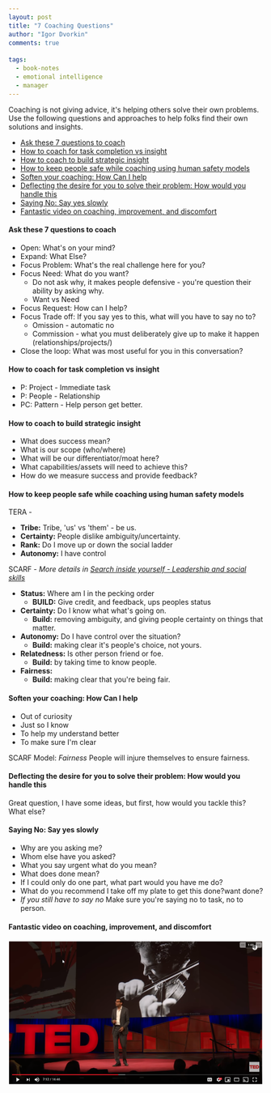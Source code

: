 ```yaml
---
layout: post
title: "7 Coaching Questions"
author: "Igor Dvorkin"
comments: true

tags:
  - book-notes
  - emotional intelligence
  - manager
---
```


Coaching is not giving advice, it's helping others solve their own problems. Use the following questions and approaches to help folks find their own solutions and insights.

<!-- prettier-ignore-start -->
<!-- vim-markdown-toc GFM -->

- [Ask these 7 questions to coach](#ask-these-7-questions-to-coach)
- [How to coach for task completion vs insight](#how-to-coach-for-task-completion-vs-insight)
- [How to coach to build strategic insight](#how-to-coach-to-build-strategic-insight)
- [How to keep people safe while coaching using human safety models](#how-to-keep-people-safe-while-coaching-using-human-safety-models)
- [Soften your coaching: How Can I help](#soften-your-coaching-how-can-i-help)
- [Deflecting the desire for you to solve their problem: How would you handle this](#deflecting-the-desire-for-you-to-solve-their-problem-how-would-you-handle-this)
- [Saying No: Say yes slowly](#saying-no-say-yes-slowly)
- [Fantastic video on coaching, improvement, and discomfort](#fantastic-video-on-coaching-improvement-and-discomfort)

<!-- vim-markdown-toc -->
<!-- prettier-ignore-end -->

#### Ask these 7 questions to coach

- Open: What's on your mind?
- Expand: What Else?
- Focus Problem: What's the real challenge here for you?
- Focus Need: What do you want?
  - Do not ask why, it makes people defensive - you're question their ability by asking why.
  - Want vs Need
- Focus Request: How can I help?
- Focus Trade off: If you say yes to this, what will you have to say no to?
  - Omission - automatic no
  - Commission - what you must deliberately give up to make it happen (relationships/projects/)
- Close the loop: What was most useful for you in this conversation?

#### How to coach for task completion vs insight

- P: Project - Immediate task
- P: People - Relationship
- PC: Pattern - Help person get better.

#### How to coach to build strategic insight

- What does success mean?
- What is our scope (who/where)
- What will be our differentiator/moat here?
- What capabilities/assets will need to achieve this?
- How do we measure success and provide feedback?

#### How to keep people safe while coaching using human safety models

TERA -

- **Tribe:** Tribe, 'us' vs 'them' - be us.
- **Certainty:** People dislike ambiguity/uncertainty.
- **Rank:** Do I move up or down the social ladder
- **Autonomy:** I have control

SCARF -
_More details in [Search inside yourself - Leadership and social skills](/search-inside-yourself)_

- **Status:** Where am I in the pecking order
  - **BUILD:** Give credit, and feedback, ups peoples status
- **Certainty:** Do I know what what's going on.
  - **Build:** removing ambiguity, and giving people certainty on things that matter.
- **Autonomy:** Do I have control over the situation?
  - **Build:** making clear it's people's choice, not yours.
- **Relatedness:** Is other person friend or foe.
  - **Build:** by taking time to know people.
- **Fairness:**
  - **Build:** making clear that you're being fair.

#### Soften your coaching: How Can I help

- Out of curiosity
- Just so I know
- To help my understand better
- To make sure I'm clear

SCARF Model:
_Fairness_ People will injure themselves to ensure fairness.

#### Deflecting the desire for you to solve their problem: How would you handle this

Great question, I have some ideas, but first, how would you tackle this? What else?

#### Saying No: Say yes slowly

- Why are you asking me?
- Whom else have you asked?
- What you say urgent what do you mean?
- What does done mean?
- If I could only do one part, what part would you have me do?
- What do you recommend I take off my plate to get this done?want done?
-  _If you still have to say no_ Make sure you're saying no to task, no to person.

#### Fantastic video on coaching, improvement, and discomfort

[![Coaching](/images/coaching-video.png)](https://youtu.be/oHDq1PcYkT4?t=431)





